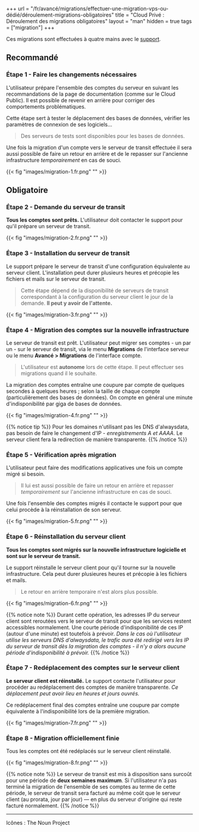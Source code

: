 +++
url = "/fr/avancé/migrations/effectuer-une-migration-vps-ou-dédié/déroulement-migrations-obligatoires"
title = "Cloud Privé : Déroulement des migrations obligatoires"
layout = "man"
hidden = true
tags = ["migration"]
+++

Ces migrations sont effectuées à quatre mains avec le [support](https://admin.alwaysdata.com/support/).

## Recommandé

### Étape 1 - Faire les changements nécessaires
L'utilisateur prépare l'ensemble des comptes du serveur en suivant les recommandations de la page de documentation (comme sur le Cloud Public). Il est possible de revenir en arrière pour corriger des comportements problématiques.

Cette étape sert à tester le déplacement des bases de données, vérifier les paramètres de connexion de ses logiciels...

> Des serveurs de tests sont disponibles pour les bases de données.

Une fois la migration d'un compte vers le serveur de transit effectuée il sera aussi possible de faire un retour en arrière et de le repasser sur l'ancienne infrastructure *temporairement* en cas de souci.

{{< fig "images/migration-1.fr.png" "" >}}

## Obligatoire

### Étape 2 - Demande du serveur de transit
**Tous les comptes sont prêts.** L'utilisateur doit contacter le support pour qu'il prépare un serveur de transit.

{{< fig "images/migration-2.fr.png" "" >}}

### Étape 3 - Installation du serveur de transit
Le support prépare le serveur de transit d'une configuration équivalente au serveur client. L'installation peut durer plusieurs heures et précopie les fichiers et mails sur le serveur de transit.

> Cette étape dépend de la disponibilité de serveurs de transit correspondant à la configuration du serveur client le jour de la demande. __Il peut y avoir de l'attente.__

{{< fig "images/migration-3.fr.png" "" >}}

### Étape 4 - Migration des comptes sur la nouvelle infrastructure
Le serveur de transit est prêt. L'utilisateur peut migrer ses comptes - un par un - sur le serveur de transit, via le menu **Migrations** de l'interface serveur ou le menu **Avancé > Migrations** de l'interface compte.

> L'utilisateur est **autonome** lors de cette étape. Il peut effectuer ses migrations quand il le souhaite.

La migration des comptes entraîne une coupure par compte de quelques secondes à quelques heures ; selon la taille de chaque compte (particulièrement des bases de données). On compte en général une minute d'indisponibilité par giga de bases de données.

{{< fig "images/migration-4.fr.png" "" >}}

{{% notice tip %}}
Pour les domaines n'utilisant pas les DNS d'alwaysdata, pas besoin de faire le changement d'IP - *enregistrements A et AAAA*. Le serveur client fera la redirection de manière transparente.
{{% /notice %}}

### Étape 5 - Vérification après migration
L'utilisateur peut faire des modifications applicatives une fois un compte migré si besoin.

> Il lui est aussi possible de faire un retour en arrière et repasser *temporairement* sur l'ancienne infrastructure en cas de souci.

Une fois l'ensemble des comptes migrés il contacte le support pour que celui procède à la réinstallation de son serveur.

{{< fig "images/migration-5.fr.png" "" >}}

### Étape 6 - Réinstallation du serveur client
**Tous les comptes sont migrés sur la nouvelle infrastructure logicielle et sont sur le serveur de transit.**

Le support réinstalle le serveur client pour qu'il tourne sur la nouvelle infrastructure. Cela peut durer plusieures heures et précopie à les fichiers et mails.

> Le retour en arrière temporaire n'est alors plus possible.

{{< fig "images/migration-6.fr.png" "" >}}

{{% notice note %}}
Durant cette opération, les adresses IP du serveur client sont reroutées vers le serveur de transit pour que les services restent accessibles normalement. Une courte période d'indisponibilité de ces IP (autour d'une minute) est toutefois à prévoir. *Dans le cas où l'utilisateur utilise les serveurs DNS d'alwaysdata, le trafic aura été redirigé vers les IP du serveur de transit dès la migration des comptes - il n'y a alors aucune période d'indisponibilité à prévoir.*
{{% /notice %}}

### Étape 7 - Redéplacement des comptes sur le serveur client
**Le serveur client est réinstallé.** Le support contacte l'utilisateur pour procéder au redéplacement des comptes de manière transparente. *Ce déplacement peut avoir lieu en heures et jours ouvrés.*

Ce redéplacement final des comptes entraîne une coupure par compte équivalente à l'indisponibilité lors de la première migration.

{{< fig "images/migration-7.fr.png" "" >}}

### Étape 8 - Migration officiellement finie
Tous les comptes ont été redéplacés sur le serveur client réinstallé.

{{< fig "images/migration-8.fr.png" "" >}}

{{% notice note %}}
Le serveur de transit est mis à disposition sans surcoût pour une période de **deux semaines maximum**. Si l'utilisateur n'a pas terminé la migration de l'ensemble de ses comptes au terme de cette période, le serveur de transit sera facturé au même coût que le serveur client (au prorata, jour par jour) — en plus du serveur d'origine qui reste facturé normalement.
{{% /notice %}}

---
Icônes : The Noun Project
